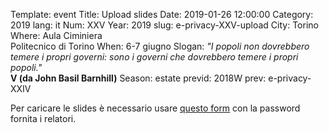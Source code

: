 Template: event
Title: Upload slides
Date: 2019-01-26 12:00:00
Category: 2019
lang: it
Num: XXV
Year: 2019
slug: e-privacy-XXV-upload
City: Torino
Where: Aula Ciminiera<br/>Politecnico di Torino
When: 6-7 giugno
Slogan: <i>"I popoli non dovrebbero temere i propri governi: sono i governi che dovrebbero temere i propri popoli."</i><br/><b>V (da John Basil Barnhill)</b>
Season: estate
previd: 2018W
prev: e-privacy-XXIV



Per caricare le slides è necessario usare [questo form](https://script.google.com/macros/s/AKfycbynQ-F5MLra2McR8pKSR7CbOMr4RaeeUwfMEGL4_Q/exec) con la password fornita i relatori.
